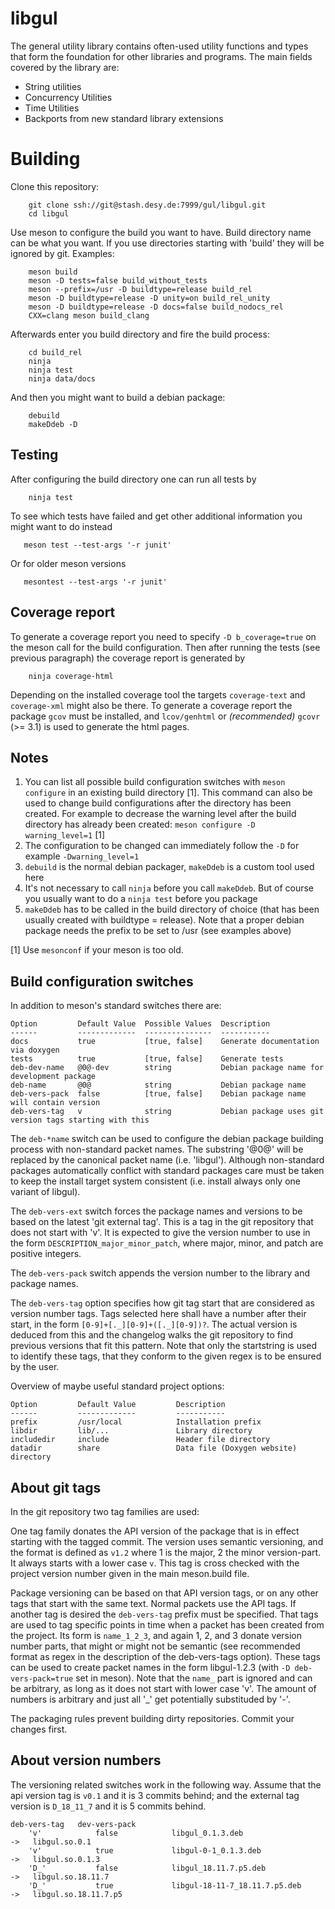 # libgul

The general utility library contains often-used utility functions and types that form the foundation for other libraries and programs. The main fields covered by the library are:

  * String utilities
  * Concurrency Utilities
  * Time Utilities
  * Backports from new standard library extensions

# Building

Clone this repository:

        git clone ssh://git@stash.desy.de:7999/gul/libgul.git
        cd libgul

Use meson to configure the build you want to have. Build directory name can be what you want. If you use directories starting with 'build' they will be ignored by git. Examples:

        meson build
        meson -D tests=false build_without_tests
        meson --prefix=/usr -D buildtype=release build_rel
        meson -D buildtype=release -D unity=on build_rel_unity
        meson -D buildtype=release -D docs=false build_nodocs_rel
        CXX=clang meson build_clang

Afterwards enter you build directory and fire the build process:

        cd build_rel
        ninja
        ninja test
        ninja data/docs

And then you might want to build a debian package:

        debuild
        makeDdeb -D

## Testing

After configuring the build directory one can run all tests by

        ninja test

To see which tests have failed and get other additional information you might want to do instead

       meson test --test-args '-r junit'

Or for older meson versions

       mesontest --test-args '-r junit'

## Coverage report

To generate a coverage report you need to specify ``-D b_coverage=true`` on the meson call for the build configuration. Then after running the tests (see previous paragraph) the coverage report is generated by

        ninja coverage-html

Depending on the installed coverage tool the targets ``coverage-text`` and ``coverage-xml`` might also be there. To generate a coverage report the package ``gcov`` must be installed, and ``lcov/genhtml`` or *(recommended)* ``gcovr`` (>= 3.1) is used to generate the html pages.

## Notes

1. You can list all possible build configuration switches with ``meson configure`` in an existing build directory [1]. This command can also be used to change build configurations after the directory has been created. For example to decrease the warning level after the build directory has already been created: ``meson configure -D warning_level=1`` [1]
2. The configuration to be changed can immediately follow the ``-D`` for example ``-Dwarning_level=1``
3. ``debuild`` is the normal debian packager, ``makeDdeb`` is a custom tool used here
3. It's not necessary to call ``ninja`` before you call ``makeDdeb``. But of course you usually want to do a ``ninja test`` before you package
4. ``makeDdeb`` has to be called in the build directory of choice (that has been usually created with buildtype = release). Note that a proper debian package needs the prefix to be set to /usr (see examples above)

[1] Use ``mesonconf`` if your meson is too old.

## Build configuration switches

In addition to meson's standard switches there are:

    Option         Default Value  Possible Values  Description
    ------         -------------  ---------------  -----------
    docs           true           [true, false]    Generate documentation via doxygen
    tests          true           [true, false]    Generate tests
    deb-dev-name   @0@-dev        string           Debian package name for development package
    deb-name       @0@            string           Debian package name
    deb-vers-pack  false          [true, false]    Debian package name will contain version
    deb-vers-tag   v              string           Debian package uses git version tags starting with this

The ``deb-*name`` switch can be used to configure the debian package building process with non-standard packet names. The substring '@0@' will be replaced by the canonical packet name (i.e. 'libgul'). Although non-standard packages automatically conflict with standard packages care must be taken to keep the install target system consistent (i.e. install always only one variant of libgul).

The ``deb-vers-ext`` switch forces the package names and versions to be based on the latest 'git external tag'. This is a tag in the git repository that does not start with 'v'. It is expected to give the version number to use in the form ``DESCRIPTION_major_minor_patch``, where major, minor, and patch are positive integers.

The ``deb-vers-pack`` switch appends the version number to the library and package names.

The ``deb-vers-tag`` option specifies how git tag start that are considered as version number tags. Tags selected here shall have a number after their start, in the form ``[0-9]+[._][0-9]+([._][0-9])?``. The actual version is deduced from this and the changelog walks the git repository to find previous versions that fit this pattern. Note that only the startstring is used to identify these tags, that they conform to the given regex is to be ensured by the user.

Overview of maybe useful standard project options:

    Option         Default Value         Description
    ------         -------------         -----------
    prefix         /usr/local            Installation prefix
    libdir         lib/...               Library directory
    includedir     include               Header file directory
    datadir        share                 Data file (Doxygen website) directory

## About git tags

In the git repository two tag families are used:

One tag family donates the API version of the package that is in effect starting with the tagged commit. The version uses semantic versioning, and the format is defined as ``v1.2`` where 1 is the major, 2 the minor version-part. It always starts with a lower case ``v``. This tag is cross checked with the project version number given in the main meson.build file.

Package versioning can be based on that API version tags, or on any other tags that start with the same text. Normal packets use the API tags. If another tag is desired the ``deb-vers-tag`` prefix must be specified.
That tags are used to tag specific points in time when a packet has been created from the project. Its form is ``name_1_2_3``, and again 1, 2, and 3 donate version number parts, that might or might not be semantic (see recommended format as regex in the description of the deb-vers-tags option). These tags can be used to create packet names in the form libgul-1.2.3 (with ``-D deb-vers-pack=true`` set in meson). Note that the ``name_`` part is ignored and can be arbitrary, as long as it does not start with lower case 'v'. The amount of numbers is arbitrary and just all '\_' get potentially substituded by '-'.

The packaging rules prevent building dirty repositories. Commit your changes first.

## About version numbers

The versioning related switches work in the following way. Assume that the api version tag is ``v0.1`` and it is 3 commits behind; and the external tag version is ``D_18_11_7`` and it is 5 commits behind.

    deb-vers-tag   dev-vers-pack
        'v'            false            libgul_0.1.3.deb                       ->   libgul.so.0.1
        'v'            true             libgul-0-1_0.1.3.deb                   ->   libgul.so.0.1.3
        'D_'           false            libgul_18.11.7.p5.deb                  ->   libgul.so.18.11.7
        'D_'           true             libgul-18-11-7_18.11.7.p5.deb          ->   libgul.so.18.11.7.p5

